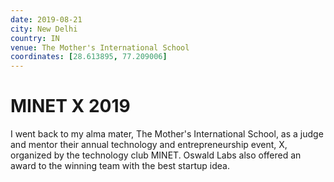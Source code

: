 ```yaml
---
date: 2019-08-21
city: New Delhi
country: IN
venue: The Mother's International School
coordinates: [28.613895, 77.209006]
---
```


# MINET X 2019

I went back to my alma mater, The Mother's International School, as a judge and mentor their annual technology and entrepreneurship event, X, organized by the technology club MINET. Oswald Labs also offered an award to the winning team with the best startup idea.
